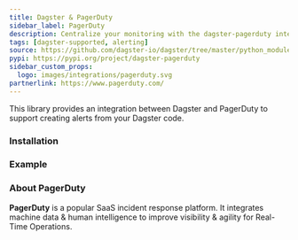 ```yaml
---
title: Dagster & PagerDuty
sidebar_label: PagerDuty
description: Centralize your monitoring with the dagster-pagerduty integration.
tags: [dagster-supported, alerting]
source: https://github.com/dagster-io/dagster/tree/master/python_modules/libraries/dagster-pagerduty
pypi: https://pypi.org/project/dagster-pagerduty
sidebar_custom_props:
  logo: images/integrations/pagerduty.svg
partnerlink: https://www.pagerduty.com/
---
```


This library provides an integration between Dagster and PagerDuty to support creating alerts from your Dagster code.

### Installation

<PackageInstallInstructions packageName="dagster-pagerduty" />

### Example

<CodeExample path="docs_snippets/docs_snippets/integrations/pagerduty.py" language="python" />

### About PagerDuty

**PagerDuty** is a popular SaaS incident response platform. It integrates machine data & human intelligence to improve visibility & agility for Real-Time Operations.

